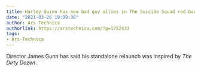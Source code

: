 ```yaml
---
title: Harley Quinn has new bad guy allies in The Suicide Squad red band trailer
date: "2021-03-26 19:09:36"
author: Ars Technica
authorlink: https://arstechnica.com/?p=1752433
tags:
- Ars-Technica
---
```

Director James Gunn has said his standalone relaunch was inspired by <em>The Dirty Dozen</em>.
